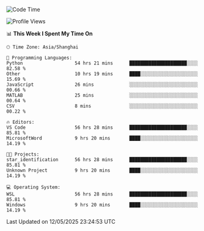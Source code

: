 <!--START_SECTION:waka-->
![Code Time](http://img.shields.io/badge/Code%20Time-2%2C828%20hrs%2019%20mins-blue)

![Profile Views](http://img.shields.io/badge/Profile%20Views-0-blue)

📊 **This Week I Spent My Time On** 

```text
🕑︎ Time Zone: Asia/Shanghai

💬 Programming Languages: 
Python                   54 hrs 21 mins      █████████████████████░░░░   82.58 % 
Other                    10 hrs 19 mins      ████░░░░░░░░░░░░░░░░░░░░░   15.69 % 
JavaScript               26 mins             ░░░░░░░░░░░░░░░░░░░░░░░░░   00.66 % 
MATLAB                   25 mins             ░░░░░░░░░░░░░░░░░░░░░░░░░   00.64 % 
CSV                      8 mins              ░░░░░░░░░░░░░░░░░░░░░░░░░   00.22 % 

🔥 Editors: 
VS Code                  56 hrs 28 mins      █████████████████████░░░░   85.81 % 
MicrosoftWord            9 hrs 20 mins       ████░░░░░░░░░░░░░░░░░░░░░   14.19 % 

🐱‍💻 Projects: 
star_identification      56 hrs 28 mins      █████████████████████░░░░   85.81 % 
Unknown Project          9 hrs 20 mins       ████░░░░░░░░░░░░░░░░░░░░░   14.19 % 

💻 Operating System: 
WSL                      56 hrs 28 mins      █████████████████████░░░░   85.81 % 
Windows                  9 hrs 20 mins       ████░░░░░░░░░░░░░░░░░░░░░   14.19 % 
```


 Last Updated on 12/05/2025 23:24:53 UTC
<!--END_SECTION:waka-->